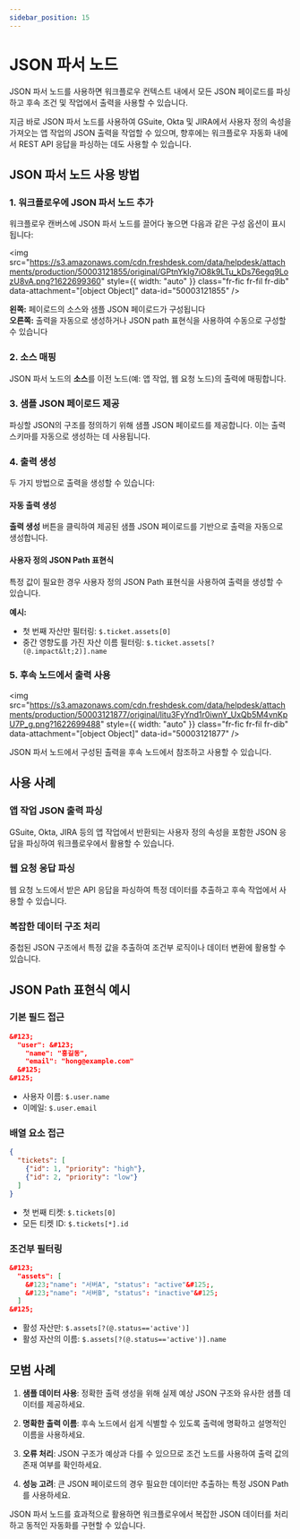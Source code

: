 ```yaml
---
sidebar_position: 15
---
```


# JSON 파서 노드

JSON 파서 노드를 사용하면 워크플로우 컨텍스트 내에서 모든 JSON 페이로드를 파싱하고 후속 조건 및 작업에서 출력을 사용할 수 있습니다.

지금 바로 JSON 파서 노드를 사용하여 GSuite, Okta 및 JIRA에서 사용자 정의 속성을 가져오는 앱 작업의 JSON 출력을 작업할 수 있으며, 향후에는 워크플로우 자동화 내에서 REST API 응답을 파싱하는 데도 사용할 수 있습니다.

## JSON 파서 노드 사용 방법

### 1. 워크플로우에 JSON 파서 노드 추가

워크플로우 캔버스에 JSON 파서 노드를 끌어다 놓으면 다음과 같은 구성 옵션이 표시됩니다:

<img src="https://s3.amazonaws.com/cdn.freshdesk.com/data/helpdesk/attachments/production/50003121855/original/GPtnYkIg7iO8k9LTu_kDs76egq9LozU8vA.png?1622699360" style={{ width: "auto" }} class="fr-fic fr-fil fr-dib" data-attachment="[object Object]" data-id="50003121855" />

**왼쪽:** 페이로드의 소스와 샘플 JSON 페이로드가 구성됩니다  
**오른쪽:** 출력을 자동으로 생성하거나 JSON path 표현식을 사용하여 수동으로 구성할 수 있습니다

### 2. 소스 매핑

JSON 파서 노드의 **소스**를 이전 노드(예: 앱 작업, 웹 요청 노드)의 출력에 매핑합니다.

### 3. 샘플 JSON 페이로드 제공

파싱할 JSON의 구조를 정의하기 위해 샘플 JSON 페이로드를 제공합니다. 이는 출력 스키마를 자동으로 생성하는 데 사용됩니다.

### 4. 출력 생성

두 가지 방법으로 출력을 생성할 수 있습니다:

#### 자동 출력 생성
**출력 생성** 버튼을 클릭하여 제공된 샘플 JSON 페이로드를 기반으로 출력을 자동으로 생성합니다.

#### 사용자 정의 JSON Path 표현식
특정 값이 필요한 경우 사용자 정의 JSON Path 표현식을 사용하여 출력을 생성할 수 있습니다.

**예시:**
- 첫 번째 자산만 필터링: `$.ticket.assets[0]`
- 중간 영향도를 가진 자산 이름 필터링: `$.ticket.assets[?(@.impact&lt;2)].name`

### 5. 후속 노드에서 출력 사용

<img src="https://s3.amazonaws.com/cdn.freshdesk.com/data/helpdesk/attachments/production/50003121877/original/litu3FyYnd1r0iwnY_UxQb5M4vnKpU7P_g.png?1622699488" style={{ width: "auto" }} class="fr-fic fr-fil fr-dib" data-attachment="[object Object]" data-id="50003121877" />

JSON 파서 노드에서 구성된 출력을 후속 노드에서 참조하고 사용할 수 있습니다.

## 사용 사례

### 앱 작업 JSON 출력 파싱
GSuite, Okta, JIRA 등의 앱 작업에서 반환되는 사용자 정의 속성을 포함한 JSON 응답을 파싱하여 워크플로우에서 활용할 수 있습니다.

### 웹 요청 응답 파싱
웹 요청 노드에서 받은 API 응답을 파싱하여 특정 데이터를 추출하고 후속 작업에서 사용할 수 있습니다.

### 복잡한 데이터 구조 처리
중첩된 JSON 구조에서 특정 값을 추출하여 조건부 로직이나 데이터 변환에 활용할 수 있습니다.

## JSON Path 표현식 예시

### 기본 필드 접근
```json
&#123;
  "user": &#123;
    "name": "홍길동",
    "email": "hong@example.com"
  &#125;
&#125;
```
- 사용자 이름: `$.user.name`
- 이메일: `$.user.email`

### 배열 요소 접근
```json
{
  "tickets": [
    {"id": 1, "priority": "high"},
    {"id": 2, "priority": "low"}
  ]
}
```
- 첫 번째 티켓: `$.tickets[0]`
- 모든 티켓 ID: `$.tickets[*].id`

### 조건부 필터링
```json
&#123;
  "assets": [
    &#123;"name": "서버A", "status": "active"&#125;,
    &#123;"name": "서버B", "status": "inactive"&#125;
  ]
&#125;
```
- 활성 자산만: `$.assets[?(@.status=='active')]`
- 활성 자산의 이름: `$.assets[?(@.status=='active')].name`

## 모범 사례

1. **샘플 데이터 사용**: 정확한 출력 생성을 위해 실제 예상 JSON 구조와 유사한 샘플 데이터를 제공하세요.

2. **명확한 출력 이름**: 후속 노드에서 쉽게 식별할 수 있도록 출력에 명확하고 설명적인 이름을 사용하세요.

3. **오류 처리**: JSON 구조가 예상과 다를 수 있으므로 조건 노드를 사용하여 출력 값의 존재 여부를 확인하세요.

4. **성능 고려**: 큰 JSON 페이로드의 경우 필요한 데이터만 추출하는 특정 JSON Path를 사용하세요.

JSON 파서 노드를 효과적으로 활용하면 워크플로우에서 복잡한 JSON 데이터를 처리하고 동적인 자동화를 구현할 수 있습니다.